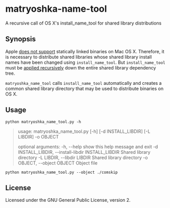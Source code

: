 # matryoshka-name-tool
A recursive call of OS X's install_name_tool for shared library distributions

## Synopsis

Apple [does not support](https://developer.apple.com/library/mac/qa/qa1118/_index.html) statically linked binaries on Mac OS X. Therefore, it is necessary to distribute shared libraries whose shared library install names have been changed using `install_name_tool`. But `install_name_tool` must be [applied recursively](http://thecourtsofchaos.com/2013/09/16/how-to-copy-and-relink-binaries-on-osx/) down the entire shared library dependency tree.

`matryoshka_name_tool` calls `install_name_tool` automatically and creates a common shared library directory that may be used to distribute binaries on OS X.

## Usage

`python matryoshka_name_tool.py -h`
> usage: matryoshka_name_tool.py [-h] [-d INSTALL_LIBDIR] [-L LIBDIR] -o OBJECT
>
> optional arguments:
>   -h, --help            show this help message and exit
>   -d INSTALL_LIBDIR, --install-libdir INSTALL_LIBDIR
>                         Shared library directory
>   -L LIBDIR, --libdir LIBDIR
>                         Shared library directory
>   -o OBJECT, --object OBJECT
>                         Object file

`python matryoshka_name_tool.py --object ./comskip`

## License

Licensed under the GNU General Public License, version 2.
